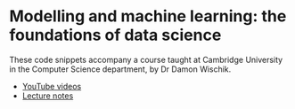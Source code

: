 # Modelling and machine learning: the foundations of data science

These code snippets accompany a course taught at Cambridge University in the Computer Science department, by Dr Damon Wischik.
* [YouTube videos](https://www.youtube.com/watch?v=N48QtO93kFM&list=PLknxdt7zG11O5BV8ipHD30dnupEk-tKjn)
* [Lecture notes](https://www.cl.cam.ac.uk/teaching/2021/DataSci/materials.html)
